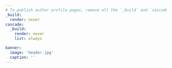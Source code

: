 ```yaml
---
# To publish author profile pages, remove all the `_build` and `cascade` settings below.
_build:
  render: never
cascade:
  _build:
    render: never
    list: always

banner:
  image: 'header.jpg'
  caption: ''
---
```


